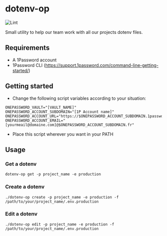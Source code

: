 # dotenv-op

![Lint](https://github.com/Kinoba/dotenv-op/workflows/Lint/badge.svg)

Small utility to help our team work with all our projects dotenv files.

## Requirements 

- A 1Password account
- 1Password CLI (https://support.1password.com/command-line-getting-started/)

## Getting started

- Change the following script variables according to your situation:

```
ONEPASSWORD_VAULT="[VAULT_NAME]"
ONEPASSWORD_ACCOUNT_SUBDOMAIN="[1P Account name]"
ONEPASSWORD_ACCOUNT_URL="https://$ONEPASSWORD_ACCOUNT_SUBDOMAIN.1password.eu"
ONEPASSWORD_ACCOUNT_EMAIL="[yourmeail@domaine.com]@$ONEPASSWORD_ACCOUNT_SUBDOMAIN.fr"
```

- Place this script wherever you want in your PATH

## Usage

### Get a dotenv

```
dotenv-op get -p project_name -e production
```

### Create a dotenv

```
./dotenv-op create -p project_name -e production -f /path/to/your/project_name/.env.production
```

### Edit a dotenv

```
./dotenv-op edit -p project_name -e production -f /path/to/your/project_name/.env.production
```

